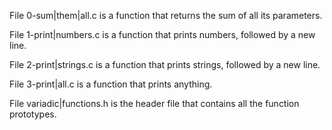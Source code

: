 File 0-sum|them|all.c is a function that returns the sum of all its parameters.

File 1-print|numbers.c is a function that prints numbers, followed by a new line.

File 2-print|strings.c is a function that prints strings, followed by a new line.

File 3-print|all.c is a function that prints anything.

File variadic|functions.h is the header file that contains all the function prototypes.
